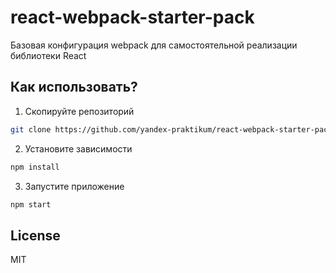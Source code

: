 # react-webpack-starter-pack

Базовая конфигурация webpack для самостоятельной реализации библиотеки React

## Как использовать?

1. Скопируйте репозиторий

```sh
git clone https://github.com/yandex-praktikum/react-webpack-starter-pack
```

2. Установите зависимости

```sh
npm install
```

3. Запустите приложение

```sh
npm start
```

## License

MIT
